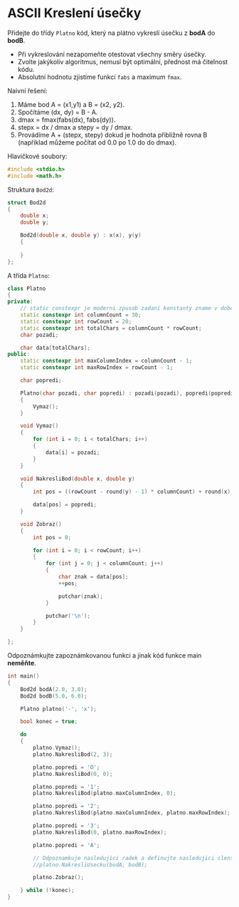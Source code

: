 # ASCII Kreslení úsečky

Přidejte do třídy `Platno` kód, který na plátno vykreslí úsečku z **bodA** do **bodB**. 

- Při vykreslování nezapomeňte otestovat všechny směry úsečky.
- Zvolte jakýkoliv algoritmus, nemusí být optimální, přednost má čitelnost kódu.
- Absolutní hodnotu zjistíme funkcí `fabs` a maximum `fmax`.

Naivní řešení:
1) Máme bod A = (x1,y1) a B = (x2, y2).
2) Spočítáme (dx, dy) = B - A.
3) dmax = fmax(fabs(dx), fabs(dy)).
4) stepx = dx / dmax a stepy = dy / dmax.
5) Provádíme A + (stepx, stepy) dokud je hodnota přibližně rovna B (například můžeme počítat od 0.0 po 1.0 do do dmax).

Hlavičkové soubory:
```cpp
#include <stdio.h>
#include <math.h>
```

Struktura `Bod2d`:

```cpp
struct Bod2d
{
	double x;
	double y;

	Bod2d(double x, double y) : x(x), y(y)
	{
	
	}
};
```


A třída `Platno`:

```cpp
class Platno
{
private:
	// static constexpr je moderni zpusob zadani konstanty zname v dobe prekladu
	static constexpr int columnCount = 30;
	static constexpr int rowCount = 20;
	static constexpr int totalChars = columnCount * rowCount;
	char pozadi;

	char data[totalChars];
public:
	static constexpr int maxColumnIndex = columnCount - 1;
	static constexpr int maxRowIndex = rowCount - 1;

	char popredi;

	Platno(char pozadi, char popredi) : pozadi(pozadi), popredi(popredi), data{ 0 }
	{
		Vymaz();
	}

	void Vymaz()
	{
		for (int i = 0; i < totalChars; i++)
		{
			data[i] = pozadi;
		}
	}

	void NakresliBod(double x, double y)
	{
		int pos = ((rowCount - round(y) - 1) * columnCount) + round(x);

		data[pos] = popredi;
	}

	void Zobraz()
	{
		int pos = 0;

		for (int i = 0; i < rowCount; i++)
		{
			for (int j = 0; j < columnCount; j++)
			{
				char znak = data[pos];
				++pos;

				putchar(znak);
			}

			putchar('\n');
		}
	}

};
```

Odpoznámkujte zapoznámkovanou funkci a jinak kód funkce main **neměňte**.

```cpp
int main()
{
	Bod2d bodA(2.0, 3.0);
	Bod2d bodB(5.0, 6.0);

	Platno platno('-', 'x');

	bool konec = true;

	do
	{
		platno.Vymaz();
		platno.NakresliBod(2, 3);

		platno.popredi = 'O';
		platno.NakresliBod(0, 0);

		platno.popredi = '1';
		platno.NakresliBod(platno.maxColumnIndex, 0);

		platno.popredi = '2';
		platno.NakresliBod(platno.maxColumnIndex, platno.maxRowIndex);

		platno.popredi = '3';
		platno.NakresliBod(0, platno.maxRowIndex);

		platno.popredi = 'A';

		// Odpoznamkuje nasledujici radek a definujte nasledujici clenskou funkci
		//platno.NakresliUsecku(bodA, bodB);

		platno.Zobraz();

	} while (!konec);
}
```
